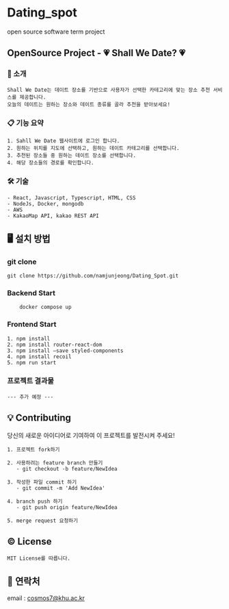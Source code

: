 # Dating_spot

open source software term project

## OpenSource Project - 💗 Shall We Date? 💗

### 📢 소개
```
Shall We Date는 데이트 장소를 기반으로 사용자가 선택한 카테고리에 맞는 장소 추천 서비스를 제공합니다.
오늘의 데이트는 원하는 장소와 데이트 종류를 골라 추천을 받아보세요!
```

### 📋 기능 요약
```
1. Sahll We Date 웹사이트에 로그인 합니다.
2. 원하는 위치를 지도에 선택하고, 원하는 데이트 카테고리를 선택합니다.
3. 추천된 장소들 중 원하는 데이트 장소를 선택합니다.
4. 해당 장소들의 경로를 확인합니다.
```

### 🛠 기술
```
- React, Javascript, Typescript, HTML, CSS
- NodeJs, Docker, mongodb
- AWS
- KakaoMap API, kakao REST API
```

## 🖥 설치 방법
### git clone
```
git clone https://github.com/namjunjeong/Dating_Spot.git
```

### Backend Start

```
    docker compose up
```

### Frontend Start
```
1. npm install
2. npm install router-react-dom
3. npm install —save styled-components
4. npm install recoil
5. npm run start
```


### 프로젝트 결과물
```
--- 추가 예정 ---
```

## 💡 Contributing
당신의 새로운 아이디어로 기여하여 이 프로젝트를 발전시켜 주세요!

```
1. 프로젝트 fork하기

2. 사용하려는 feature branch 만들기
   - git checkout -b feature/NewIdea
   
3. 작성한 파일 commit 하기
   - git commit -m 'Add NewIdea'
   
4. branch push 하기
   - git push origin feature/NewIdea
   
5. merge request 요청하기
```


## ©️ License
```
MIT License를 따릅니다.
```

## 📧 연락처
email : cosmos7@khu.ac.kr




